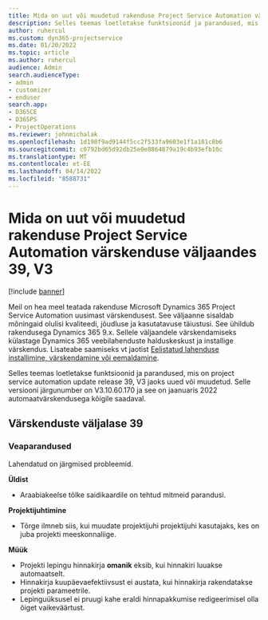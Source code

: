 ```yaml
---
title: Mida on uut või muudetud rakenduse Project Service Automation värskenduse väljaandes 39, V3
description: Selles teemas loetletakse funktsioonid ja parandused, mis on saadaval rakenduse Microsoft Dynamics 365 Project Service Automation värskenduse väljaandes 39, V3.
author: ruhercul
ms.custom: dyn365-projectservice
ms.date: 01/20/2022
ms.topic: article
ms.author: ruhercul
audience: Admin
search.audienceType:
- admin
- customizer
- enduser
search.app:
- D365CE
- D365PS
- ProjectOperations
ms.reviewer: johnmichalak
ms.openlocfilehash: 1d198f9ad9144f5cc2f533fa9603e1f1a181c8b6
ms.sourcegitcommit: c0792bd65d92db25e0e8864879a19c4b93efb10c
ms.translationtype: MT
ms.contentlocale: et-EE
ms.lasthandoff: 04/14/2022
ms.locfileid: "8588731"
---
```

# <a name="whats-new-or-changed-in-project-service-automation-update-release-39-v3"></a>Mida on uut või muudetud rakenduse Project Service Automation värskenduse väljaandes 39, V3

[!include [banner](../includes/psa-now-project-operations.md)]

Meil on hea meel teatada rakenduse Microsoft Dynamics 365 Project Service Automation uusimast värskendusest. See väljaanne sisaldab mõningaid olulisi kvaliteedi, jõudluse ja kasutatavuse täiustusi. See ühildub rakendusega Dynamics 365 9.x. Sellele väljaandele värskendamiseks külastage Dynamics 365 veebilahenduste halduskeskust ja installige värskendus. Lisateabe saamiseks vt jaotist [Eelistatud lahenduse installimine, värskendamine või eemaldamine](/power-platform/admin/install-remove-preferred-solution).

Selles teemas loetletakse funktsioonid ja parandused, mis on project service automation update release 39, V3 jaoks uued või muudetud. Selle versiooni järgunumber on V3.10.60.170 ja see on jaanuaris 2022 automaatvärskendusega kõigile saadaval.

## <a name="update-release-39"></a>Värskenduste väljalase 39

### <a name="bug-fixes"></a>Veaparandused

Lahendatud on järgmised probleemid.

**Üldist**

- Araabiakeelse tõlke saidikaardile on tehtud mitmeid parandusi.

**Projektijuhtimine**

- Tõrge ilmneb siis, kui muudate projektijuhi projektijuhi kasutajaks, kes on juba projekti meeskonnaliige.

**Müük**

- Projekti lepingu hinnakirja **omanik** eksib, kui hinnakiri luuakse automaatselt. 
- Hinnakirja kuupäevaefektiivsust ei austata, kui hinnakirja rakendatakse projekti parameetrile.
- Lepinguüksusel ei pruugi kahe eraldi hinnapakkumise redigeerimisel olla õiget vaikeväärtust.
